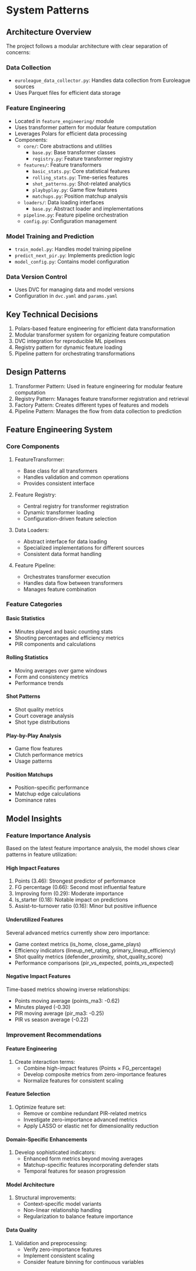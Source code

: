 # System Patterns

## Architecture Overview
The project follows a modular architecture with clear separation of concerns:

### Data Collection
- `euroleague_data_collector.py`: Handles data collection from Euroleague sources
- Uses Parquet files for efficient data storage

### Feature Engineering
- Located in `feature_engineering/` module
- Uses transformer pattern for modular feature computation
- Leverages Polars for efficient data processing
- Components:
  - `core/`: Core abstractions and utilities
    - `base.py`: Base transformer classes
    - `registry.py`: Feature transformer registry
  - `features/`: Feature transformers
    - `basic_stats.py`: Core statistical features
    - `rolling_stats.py`: Time-series features
    - `shot_patterns.py`: Shot-related analytics
    - `playbyplay.py`: Game flow features
    - `matchups.py`: Position matchup analysis
  - `loaders/`: Data loading interfaces
    - `base.py`: Abstract loader and implementations
  - `pipeline.py`: Feature pipeline orchestration
  - `config.py`: Configuration management

### Model Training and Prediction
- `train_model.py`: Handles model training pipeline
- `predict_next_pir.py`: Implements prediction logic
- `model_config.py`: Contains model configuration

### Data Version Control
- Uses DVC for managing data and model versions
- Configuration in `dvc.yaml` and `params.yaml`

## Key Technical Decisions
1. Polars-based feature engineering for efficient data transformation
2. Modular transformer system for organizing feature computation
3. DVC integration for reproducible ML pipelines
4. Registry pattern for dynamic feature loading
5. Pipeline pattern for orchestrating transformations

## Design Patterns
1. Transformer Pattern: Used in feature engineering for modular feature computation
2. Registry Pattern: Manages feature transformer registration and retrieval
3. Factory Pattern: Creates different types of features and models
4. Pipeline Pattern: Manages the flow from data collection to prediction

## Feature Engineering System

### Core Components
1. FeatureTransformer:
   - Base class for all transformers
   - Handles validation and common operations
   - Provides consistent interface

2. Feature Registry:
   - Central registry for transformer registration
   - Dynamic transformer loading
   - Configuration-driven feature selection

3. Data Loaders:
   - Abstract interface for data loading
   - Specialized implementations for different sources
   - Consistent data format handling

4. Feature Pipeline:
   - Orchestrates transformer execution
   - Handles data flow between transformers
   - Manages feature combination

### Feature Categories

#### Basic Statistics
- Minutes played and basic counting stats
- Shooting percentages and efficiency metrics
- PIR components and calculations

#### Rolling Statistics
- Moving averages over game windows
- Form and consistency metrics
- Performance trends

#### Shot Patterns
- Shot quality metrics
- Court coverage analysis
- Shot type distributions

#### Play-by-Play Analysis
- Game flow features
- Clutch performance metrics
- Usage patterns

#### Position Matchups
- Position-specific performance
- Matchup edge calculations
- Dominance rates

## Model Insights

### Feature Importance Analysis
Based on the latest feature importance analysis, the model shows clear patterns in feature utilization:

#### High Impact Features
1. Points (3.46): Strongest predictor of performance
2. FG percentage (0.66): Second most influential feature
3. Improving form (0.29): Moderate importance
4. Is_starter (0.18): Notable impact on predictions
5. Assist-to-turnover ratio (0.16): Minor but positive influence

#### Underutilized Features
Several advanced metrics currently show zero importance:
- Game context metrics (is_home, close_game_plays)
- Efficiency indicators (lineup_net_rating, primary_lineup_efficiency)
- Shot quality metrics (defender_proximity, shot_quality_score)
- Performance comparisons (pir_vs_expected, points_vs_expected)

#### Negative Impact Features
Time-based metrics showing inverse relationships:
- Points moving average (points_ma3: -0.62)
- Minutes played (-0.30)
- PIR moving average (pir_ma3: -0.25)
- PIR vs season average (-0.22)

### Improvement Recommendations

#### Feature Engineering
1. Create interaction terms:
   - Combine high-impact features (Points × FG_percentage)
   - Develop composite metrics from zero-importance features
   - Normalize features for consistent scaling

#### Feature Selection
1. Optimize feature set:
   - Remove or combine redundant PIR-related metrics
   - Investigate zero-importance advanced metrics
   - Apply LASSO or elastic net for dimensionality reduction

#### Domain-Specific Enhancements
1. Develop sophisticated indicators:
   - Enhanced form metrics beyond moving averages
   - Matchup-specific features incorporating defender stats
   - Temporal features for season progression

#### Model Architecture
1. Structural improvements:
   - Context-specific model variants
   - Non-linear relationship handling
   - Regularization to balance feature importance

#### Data Quality
1. Validation and preprocessing:
   - Verify zero-importance features
   - Implement consistent scaling
   - Consider feature binning for continuous variables